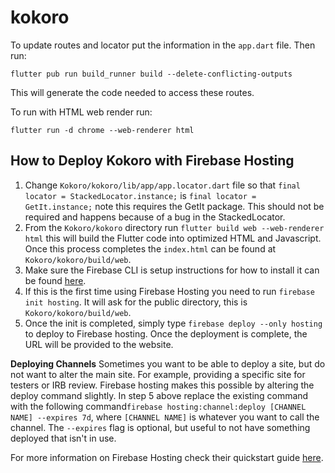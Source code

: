 # kokoro

To update routes and locator put the information in the `app.dart` file. Then run:
```
flutter pub run build_runner build --delete-conflicting-outputs
```
This will generate the code needed to access these routes.


To run with HTML web render run:
```
flutter run -d chrome --web-renderer html
```


## How to Deploy Kokoro with Firebase Hosting

1. Change `Kokoro/kokoro/lib/app/app.locator.dart` file so that `final locator = StackedLocator.instance;` is `final locator = GetIt.instance;` note this requires the GetIt package. This should not be required and happens because of a bug in the StackedLocator.
2. From the `Kokoro/kokoro` directory run `flutter build web --web-renderer html` this will build the Flutter code into optimized HTML and Javascript. Once this process completes the `index.html` can be found at `Kokoro/kokoro/build/web`. 
3. Make sure the Firebase CLI is setup instructions for how to install it can be found [here](https://firebase.google.com/docs/cli).
4. If this is the first time using Firebase Hosting you need to run `firebase init hosting`. It will ask for the public directory, this is `Kokoro/kokoro/build/web`.
5. Once the init is completed, simply type `firebase deploy --only hosting` to deploy to Firebase hosting. Once the deployment is complete, the URL will be provided to the website. 

**Deploying Channels**
Sometimes you want to be able to deploy a site, but do not want to alter the main site. For example, providing a specific site for testers or IRB review. Firebase hosting makes this possible by altering the deploy command slightly. In step 5 above replace the existing command with the following command`firebase hosting:channel:deploy [CHANNEL NAME] --expires 7d`, where `[CHANNEL NAME]` is whatever you want to call the channel. The `--expires` flag is optional, but useful to not have something deployed that isn't in use.

For more information on Firebase Hosting check their quickstart guide [here](https://firebase.google.com/docs/hosting/quickstart). 
